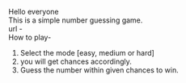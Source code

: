 Hello everyone
<br>
This is a simple number guessing game.
<br>
url - 
<br>
How to play- <br>
1. Select the mode [easy, medium or hard] <br>
2. you will get chances accordingly. <br>
3. Guess the number within given chances to win.